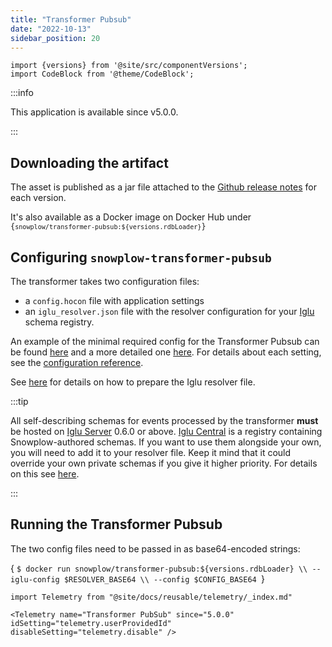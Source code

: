 ```yaml
---
title: "Transformer Pubsub"
date: "2022-10-13"
sidebar_position: 20
---
```


```mdx-code-block
import {versions} from '@site/src/componentVersions';
import CodeBlock from '@theme/CodeBlock';
```

:::info

This application is available since v5.0.0.

:::

## Downloading the artifact

The asset is published as a jar file attached to the [Github release notes](https://github.com/snowplow/snowplow-rdb-loader/releases) for each version.

<span>It's also available as a Docker image on Docker Hub under <code>{`snowplow/transformer-pubsub:${versions.rdbLoader}`}</code></span>

## Configuring `snowplow-transformer-pubsub`

The transformer takes two configuration files:

- a `config.hocon` file with application settings
- an `iglu_resolver.json` file with the resolver configuration for your [Iglu](https://github.com/snowplow/iglu) schema registry.

An example of the minimal required config for the Transformer Pubsub can be found [here](https://github.com/snowplow/snowplow-rdb-loader/tree/master/config/transformer/gcp/transformer.pubsub.config.minimal.hocon) and a more detailed one [here](https://github.com/snowplow/snowplow-rdb-loader/tree/master/config/transformer/gcp/transformer.pubsub.config.reference.hocon). For details about each setting, see the [configuration reference](/docs/pipeline-components-and-applications/loaders-storage-targets/snowplow-rdb-loader/transforming-enriched-data/stream-transformer/transformer-pubsub/configuration-reference/index.md).

See [here](/docs/pipeline-components-and-applications/iglu/iglu-resolver/index.md) for details on how to prepare the Iglu resolver file.

:::tip

All self-describing schemas for events processed by the transformer **must** be hosted on [Iglu Server](/docs/pipeline-components-and-applications/iglu/iglu-repositories/iglu-server/index.md) 0.6.0 or above. [Iglu Central](/docs/pipeline-components-and-applications/iglu/iglu-repositories/iglu-central/index.md) is a registry containing Snowplow-authored schemas. If you want to use them alongside your own, you will need to add it to your resolver file. Keep it mind that it could override your own private schemas if you give it higher priority. For details on this see [here](https://discourse.snowplow.io/t/important-changes-to-iglu-centrals-api-for-schema-lists/5720#how-will-this-affect-my-snowplow-pipeline-3).

:::

## Running the Transformer Pubsub

The two config files need to be passed in as base64-encoded strings:

<CodeBlock language="bash">{
`$ docker run snowplow/transformer-pubsub:${versions.rdbLoader} \\
--iglu-config $RESOLVER_BASE64 \\
--config $CONFIG_BASE64
`}</CodeBlock>

```mdx-code-block
import Telemetry from "@site/docs/reusable/telemetry/_index.md"

<Telemetry name="Transformer PubSub" since="5.0.0" idSetting="telemetry.userProvidedId" disableSetting="telemetry.disable" />
```
